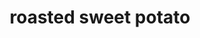 ---
layout: food&drink
title: roasted sweet potato
emoji: roasted_sweet_potato
permalink: 🍠.html
image: assets/img/3moji/roasted_sweet_potato.png
---